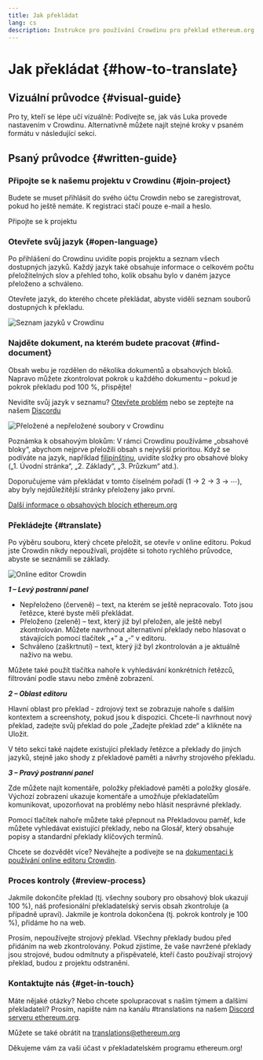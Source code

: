 ```yaml
---
title: Jak překládat
lang: cs
description: Instrukce pro používání Crowdinu pro překlad ethereum.org
---
```


# Jak překládat {#how-to-translate}

## Vizuální průvodce {#visual-guide}

Pro ty, kteří se lépe učí vizuálně: Podívejte se, jak vás Luka provede nastavením v Crowdinu. Alternativně můžete najít stejné kroky v psaném formátu v následující sekci.

<YouTube id="Ii7bYhanLs4" />

## Psaný průvodce {#written-guide}

### Připojte se k našemu projektu v Crowdinu {#join-project}

Budete se muset přihlásit do svého účtu Crowdin nebo se zaregistrovat, pokud ho ještě nemáte. K registraci stačí pouze e-mail a heslo.

<ButtonLink href="https://crowdin.com/project/ethereum-org/">
  Připojte se k projektu
</ButtonLink>

### Otevřete svůj jazyk {#open-language}

Po přihlášení do Crowdinu uvidíte popis projektu a seznam všech dostupných jazyků. Každý jazyk také obsahuje informace o celkovém počtu přeložitelných slov a přehled toho, kolik obsahu bylo v daném jazyce přeloženo a schváleno.

Otevřete jazyk, do kterého chcete překládat, abyste viděli seznam souborů dostupných k překladu.

![Seznam jazyků v Crowdinu](./list-of-languages.png)

### Najděte dokument, na kterém budete pracovat {#find-document}

Obsah webu je rozdělen do několika dokumentů a obsahových bloků. Napravo můžete zkontrolovat pokrok u každého dokumentu – pokud je pokrok překladu pod 100 %, přispějte!

Nevidíte svůj jazyk v seznamu? [Otevřete problém](https://github.com/ethereum/ethereum-org-website/issues/new/choose) nebo se zeptejte na našem [Discordu](https://discord.gg/ethereum-org)

![Přeložené a nepřeložené soubory v Crowdinu](./crowdin-files.png)

Poznámka k obsahovým blokům: V rámci Crowdinu používáme „obsahové bloky“, abychom nejprve přeložili obsah s nejvyšší prioritou. Když se podíváte na jazyk, například [filipínštinu](https://crowdin.com/project/ethereum-org/fil#), uvidíte složky pro obsahové bloky („1. Úvodní stránka“, „2. Základy“, „3. Průzkum“ atd.).

Doporučujeme vám překládat v tomto číselném pořadí (1 → 2 → 3 → ⋯), aby byly nejdůležitější stránky přeloženy jako první.

[Další informace o obsahových blocích ethereum.org](/contributing/translation-program/content-buckets/)

### Překládejte {#translate}

Po výběru souboru, který chcete přeložit, se otevře v online editoru. Pokud jste Crowdin nikdy nepoužívali, projděte si tohoto rychlého průvodce, abyste se seznámili se základy.

![Online editor Crowdin](./online-editor.png)

**_1 – Levý postranní panel_**

- Nepřeloženo (červeně) – text, na kterém se ještě nepracovalo. Toto jsou řetězce, které byste měli překládat.
- Přeloženo (zeleně) – text, který již byl přeložen, ale ještě nebyl zkontrolován. Můžete navrhnout alternativní překlady nebo hlasovat o stávajících pomocí tlačítek „+“ a „-“ v editoru.
- Schváleno (zaškrtnutí) – text, který již byl zkontrolován a je aktuálně naživo na webu.

Můžete také použít tlačítka nahoře k vyhledávání konkrétních řetězců, filtrování podle stavu nebo změně zobrazení.

**_2 – Oblast editoru_**

Hlavní oblast pro překlad - zdrojový text se zobrazuje nahoře s dalším kontextem a screenshoty, pokud jsou k dispozici. Chcete-li navrhnout nový překlad, zadejte svůj překlad do pole „Zadejte překlad zde“ a klikněte na Uložit.

V této sekci také najdete existující překlady řetězce a překlady do jiných jazyků, stejně jako shody z překladové paměti a návrhy strojového překladu.

**_3 – Pravý postranní panel_**

Zde můžete najít komentáře, položky překladové paměti a položky glosáře. Výchozí zobrazení ukazuje komentáře a umožňuje překladatelům komunikovat, upozorňovat na problémy nebo hlásit nesprávné překlady.

Pomocí tlačítek nahoře můžete také přepnout na Překladovou paměť, kde můžete vyhledávat existující překlady, nebo na Glosář, který obsahuje popisy a standardní překlady klíčových termínů.

Chcete se dozvědět více? Neváhejte a podívejte se na [dokumentaci k používání online editoru Crowdin](https://support.crowdin.com/online-editor/).

### Proces kontroly {#review-process}

Jakmile dokončíte překlad (tj. všechny soubory pro obsahový blok ukazují 100 %), náš profesionální překladatelský servis obsah zkontroluje (a případně upraví). Jakmile je kontrola dokončena (tj. pokrok kontroly je 100 %), přidáme ho na web.

<InfoBanner shouldCenter emoji=":warning:">
  Prosím, nepoužívejte strojový překlad. Všechny překlady budou před přidáním na web zkontrolovány. Pokud zjistíme, že vaše navržené překlady jsou strojové, budou odmítnuty a přispěvatelé, kteří často používají strojový překlad, budou z projektu odstraněni.
</InfoBanner>

### Kontaktujte nás {#get-in-touch}

Máte nějaké otázky? Nebo chcete spolupracovat s naším týmem a dalšími překladateli? Prosím, napište nám na kanálu #translations na našem [Discord serveru ethereum.org](https://discord.gg/ethereum-org).

Můžete se také obrátit na translations@ethereum.org

Děkujeme vám za vaši účast v překladatelském programu ethereum.org!
